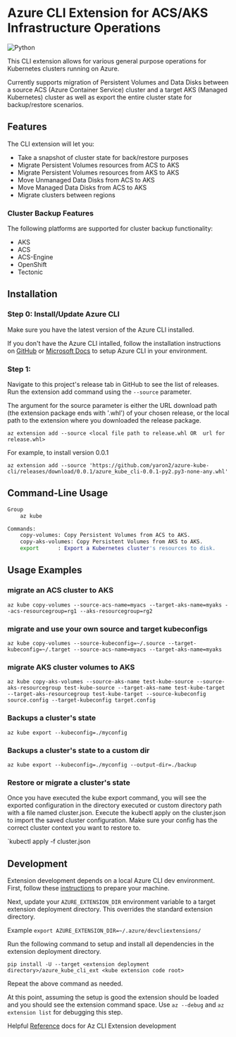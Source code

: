 # Azure CLI Extension for ACS/AKS Infrastructure Operations

![Python](https://img.shields.io/pypi/pyversions/azure-cli.svg?maxAge=2592000)

This CLI extension allows for various general purpose operations for Kubernetes clusters running on Azure.

Currently supports migration of Persistent Volumes and Data Disks between a source ACS (Azure Container Service) cluster and a target AKS (Managed Kubernetes) cluster as well as export the entire cluster state for backup/restore scenarios.

## Features

The CLI extension will let you:

- Take a snapshot of cluster state for back/restore purposes
- Migrate Persistent Volumes resources from ACS to AKS
- Migrate Persistent Volumes resources from AKS to AKS
- Move Unmanaged Data Disks from ACS to AKS 
- Move Managed Data Disks from ACS to AKS
- Migrate clusters between regions

### Cluster Backup Features

The following platforms are supported for cluster backup functionality:

- AKS
- ACS
- ACS-Engine
- OpenShift
- Tectonic

## Installation

### Step 0: Install/Update Azure CLI

Make sure you have the latest version of the Azure CLI installed.

If you don't have the Azure CLI intalled, follow the installation instructions on [GitHub](https://github.com/Azure/azure-cli) or [Microsoft Docs](https://docs.microsoft.com/en-us/cli/azure/install-azure-cli?view=azure-cli-latest) to setup Azure CLI in your environment.

### Step 1: 

Navigate to this project's release tab in GitHub to see the list of releases. Run the extension add command using the `--source` parameter.

The argument for the source parameter is either the URL download path (the extension package ends with '.whl') of your chosen release, or the local path to the extension where you downloaded the release package.

`az extension add --source <local file path to release.whl OR  url for release.whl>`

For example, to install version 0.0.1

`az extension add --source 'https://github.com/yaron2/azure-kube-cli/releases/download/0.0.1/azure_kube_cli-0.0.1-py2.py3-none-any.whl'`

## Command-Line Usage

```bash
Group
    az kube

Commands:
    copy-volumes: Copy Persistent Volumes from ACS to AKS.
    copy-aks-volumes: Copy Persistent Volumes from AKS to AKS.
    export      : Export a Kubernetes cluster's resources to disk.
```

## Usage Examples

### migrate an ACS cluster to AKS

`az kube copy-volumes --source-acs-name=myacs --target-aks-name=myaks --acs-resourcegroup=rg1 --aks-resourcegroup=rg2`

### migrate and use your own source and target kubeconfigs

`az kube copy-volumes --source-kubeconfig=~/.source --target-kubeconfig=~/.target --source-acs-name=myacs --target-aks-name=myaks`

### migrate AKS cluster volumes to AKS

`az kube copy-aks-volumes --source-aks-name test-kube-source --source-aks-resourcegroup test-kube-source --target-aks-name test-kube-target --target-aks-resourcegroup test-kube-target --source-kubeconfig source.config --target-kubeconfig target.config`

### Backups a cluster's state

`az kube export --kubeconfig=./myconfig`

### Backups a cluster's state to a custom dir

`az kube export --kubeconfig=./myconfig --output-dir=./backup`

### Restore or migrate a cluster's state

Once you have executed the kube export command, you will see the exported configuration in the directory executed or custom directory path with a file named cluster.json. Execute the kubectl apply on the cluster.json to import the saved cluster configuration. Make sure your config has the correct cluster context you want to restore to.

`kubectl apply -f cluster.json

## Development

Extension development depends on a local Azure CLI dev environment. First, follow these [instructions](https://github.com/Azure/azure-cli/blob/master/doc/configuring_your_machine.md) to prepare your machine.

Next, update your `AZURE_EXTENSION_DIR` environment variable to a target extension deployment directory. This overrides the standard extension directory.

Example `export AZURE_EXTENSION_DIR=~/.azure/devcliextensions/`

Run the following command to setup and install all dependencies in the extension deployment directory.

`pip install -U --target <extension deployment directory>/azure_kube_cli_ext <kube extension code root>`

Repeat the above command as needed.

At this point, assuming the setup is good the extension should be loaded and you should see the extension command space. Use `az --debug` and `az extension list` for debugging this step.

Helpful [Reference](https://github.com/Azure/azure-cli/tree/master/doc/extensions) docs for Az CLI Extension development

